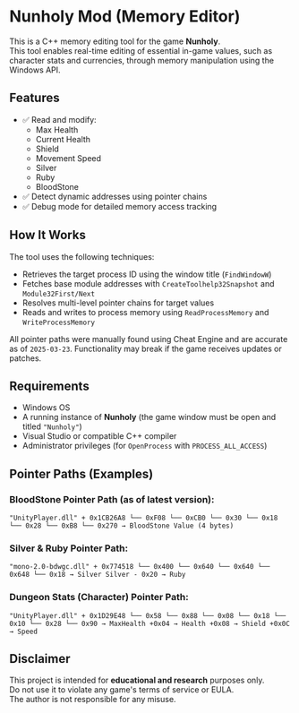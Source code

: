 ﻿# Nunholy Mod (Memory Editor)

This is a C++ memory editing tool for the game **Nunholy**.  
This tool enables real-time editing of essential in-game values, such as character stats and currencies, through memory manipulation using the Windows API.

## Features

- ✅ Read and modify:
  - Max Health
  - Current Health
  - Shield
  - Movement Speed
  - Silver
  - Ruby
  - BloodStone
- ✅ Detect dynamic addresses using pointer chains
- ✅ Debug mode for detailed memory access tracking

## How It Works

The tool uses the following techniques:

- Retrieves the target process ID using the window title (`FindWindowW`)
- Fetches base module addresses with `CreateToolhelp32Snapshot` and `Module32First/Next`
- Resolves multi-level pointer chains for target values
- Reads and writes to process memory using `ReadProcessMemory` and `WriteProcessMemory`

All pointer paths were manually found using Cheat Engine and are accurate as of `2025-03-23`.
Functionality may break if the game receives updates or patches.

## Requirements

- Windows OS
- A running instance of **Nunholy** (the game window must be open and titled `"Nunholy"`)
- Visual Studio or compatible C++ compiler
- Administrator privileges (for `OpenProcess` with `PROCESS_ALL_ACCESS`)

## Pointer Paths (Examples)

### BloodStone Pointer Path (as of latest version):
```
"UnityPlayer.dll" + 0x1CB26A8 └── 0xF08 └── 0xCB0 └── 0x30 └── 0x18 └── 0x28 └── 0xB8 └── 0x270 → BloodStone Value (4 bytes)
```

### Silver & Ruby Pointer Path:
```
"mono-2.0-bdwgc.dll" + 0x774518 └── 0x400 └── 0x640 └── 0x640 └── 0x648 └── 0x18 → Silver Silver - 0x20 → Ruby
```

### Dungeon Stats (Character) Pointer Path:
```
"UnityPlayer.dll" + 0x1D29E48 └── 0x58 └── 0x88 └── 0x08 └── 0x18 └── 0x10 └── 0x28 └── 0x90 → MaxHealth +0x04 → Health +0x08 → Shield +0x0C → Speed
```

## Disclaimer

This project is intended for **educational and research** purposes only.  
Do not use it to violate any game's terms of service or EULA.  
The author is not responsible for any misuse.